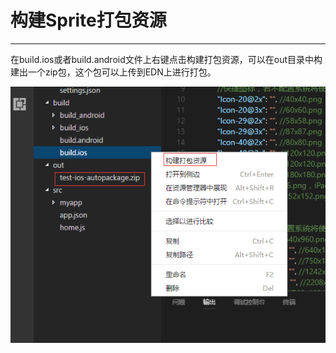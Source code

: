 # 构建Sprite打包资源 

----------

在build.ios或者build.android文件上右键点击构建打包资源，可以在out目录中构建出一个zip包，这个包可以上传到EDN上进行打包。

<img src="image/build1.png" />